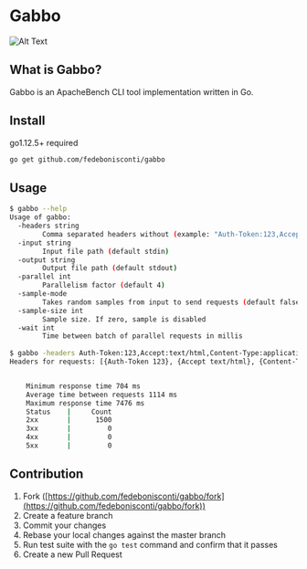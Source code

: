 # Gabbo

![Alt Text](https://media.giphy.com/media/3orieQxWzEndtoNSxi/giphy.gif)


## What is Gabbo?
Gabbo is an ApacheBench CLI tool implementation written in Go.

## Install

go1.12.5+ required

```bash
go get github.com/fedebonisconti/gabbo
```

## Usage

```bash
$ gabbo --help                                                                                                                                                                                                                                                            130 ↵
Usage of gabbo:
  -headers string
    	Comma separated headers without (example: "Auth-Token:123,Accept:text/html,Content-Type:application/json")
  -input string
    	Input file path (default stdin)
  -output string
    	Output file path (default stdout)
  -parallel int
    	Parallelism factor (default 4)
  -sample-mode
    	Takes random samples from input to send requests (default false)
  -sample-size int
    	Sample size. If zero, sample is disabled
  -wait int
    	Time between batch of parallel requests in millis
    	
$ gabbo -headers Auth-Token:123,Accept:text/html,Content-Type:application/json -sample-mode -sample-size 1500 -parallel 10 -input test.txt -output out.txt
Headers for requests: [{Auth-Token 123}, {Accept text/html}, {Content-Type application/json}]


	Minimum response time 704 ms
	Average time between requests 1114 ms
	Maximum response time 7476 ms
	Status    |     Count
	2xx       |      1500
	3xx       |         0
	4xx       |         0
	5xx       |         0


```


## Contribution

1. Fork ([https://github.com/fedebonisconti/gabbo/fork](https://github.com/fedebonisconti/gabbo/fork))
1. Create a feature branch
1. Commit your changes
1. Rebase your local changes against the master branch
1. Run test suite with the `go test` command and confirm that it passes
1. Create a new Pull Request